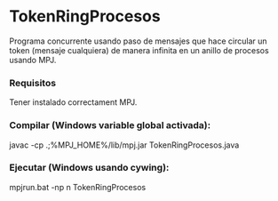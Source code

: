# TokenRingProcesos
Programa concurrente usando paso de mensajes que hace circular un token (mensaje cualquiera) de manera infinita en un anillo de procesos usando MPJ.

### Requisitos

 Tener instalado correctament MPJ.

### Compilar (Windows variable global activada):

 javac -cp .;%MPJ_HOME%/lib/mpj.jar TokenRingProcesos.java
 
### Ejecutar (Windows usando cywing):

 mpjrun.bat -np n TokenRingProcesos
